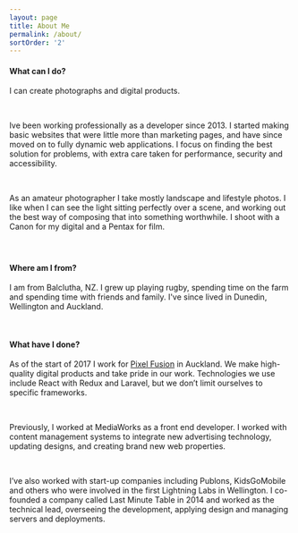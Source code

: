 ```yaml
---
layout: page
title: About Me
permalink: /about/
sortOrder: '2'
---
```



#### What can I do?&nbsp;

I can create photographs and digital products.&nbsp;

&nbsp;

Ive been working professionally as a developer since 2013. I started making basic websites that were little more than marketing pages, and have since moved on to fully dynamic web applications. I focus on finding the best solution for problems, with extra care taken for performance, security and accessibility.&nbsp;

&nbsp;

As an amateur photographer I take mostly landscape and lifestyle photos. I like when I can see the light sitting perfectly over a scene, and working out the best way of composing that into something worthwhile. I shoot with a Canon for my digital and a Pentax for film.&nbsp;

#### &nbsp;

#### Where am I from?&nbsp;

I am from Balclutha, NZ. I grew up playing rugby, spending time on the farm and spending time with friends and family. I've since lived in Dunedin, Wellington and Auckland.

&nbsp;

#### What have I done?&nbsp;

As of the start of 2017 I work for [Pixel Fusion](https://pixelfusion.co.nz) in Auckland. We make high-quality digital products and take pride in our work. Technologies we use include React with Redux and Laravel, but we don’t limit ourselves to specific frameworks.

&nbsp;

Previously, I worked at MediaWorks as a front end developer. I worked with content management systems to integrate new advertising technology, updating designs, and creating brand new web properties.

&nbsp;

I’ve also worked with start-up companies including Publons, KidsGoMobile and others who were involved in the first Lightning Labs in Wellington. I co-founded a company called Last Minute Table in 2014 and worked as the technical lead, overseeing the development, applying design and managing servers and deployments.&nbsp;